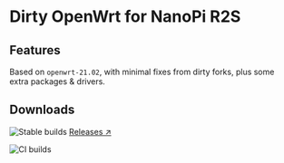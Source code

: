 # Dirty OpenWrt for NanoPi R2S

## Features

Based on `openwrt-21.02`, with minimal fixes from dirty forks, plus some extra packages & drivers.

## Downloads

![Stable builds](https://img.shields.io/github/release-date/mochaaP/openwrt-dirty?label=release&logo=github&logoColor=white&style=for-the-badge) [Releases ↗](https://github.com/mochaaP/openwrt-dirty/releases)

![CI builds](https://img.shields.io/github/workflow/status/mochaaP/openwrt-dirty/Build?label=CI&logo=githubactions&style=for-the-badge&logoColor=white)

<!-- MARKDOWN-AUTO-DOCS:START (WORKFLOW_ARTIFACT_TABLE) -->

<!-- MARKDOWN-AUTO-DOCS:END -->
